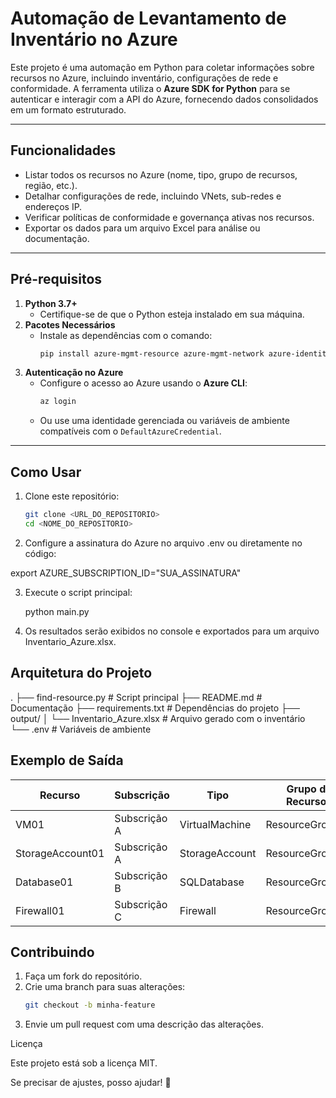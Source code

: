 # **Automação de Levantamento de Inventário no Azure**

Este projeto é uma automação em Python para coletar informações sobre recursos no Azure, incluindo inventário, configurações de rede e conformidade. A ferramenta utiliza o **Azure SDK for Python** para se autenticar e interagir com a API do Azure, fornecendo dados consolidados em um formato estruturado.

---

## **Funcionalidades**

- Listar todos os recursos no Azure (nome, tipo, grupo de recursos, região, etc.).
- Detalhar configurações de rede, incluindo VNets, sub-redes e endereços IP.
- Verificar políticas de conformidade e governança ativas nos recursos.
- Exportar os dados para um arquivo Excel para análise ou documentação.

---

## **Pré-requisitos**

1. **Python 3.7+**
   - Certifique-se de que o Python esteja instalado em sua máquina.
2. **Pacotes Necessários**
   - Instale as dependências com o comando:
     ```bash
     pip install azure-mgmt-resource azure-mgmt-network azure-identity pandas openpyxl
     ```
3. **Autenticação no Azure**
   - Configure o acesso ao Azure usando o **Azure CLI**:
     ```bash
     az login
     ```
   - Ou use uma identidade gerenciada ou variáveis de ambiente compatíveis com o `DefaultAzureCredential`.

---

## **Como Usar**

1. Clone este repositório:
   ```bash
   git clone <URL_DO_REPOSITORIO>
   cd <NOME_DO_REPOSITORIO>
2. Configure a assinatura do Azure no arquivo .env ou diretamente no código:

export AZURE_SUBSCRIPTION_ID="SUA_ASSINATURA"

3. Execute o script principal:

    python main.py

4. Os resultados serão exibidos no console e exportados para um arquivo Inventario_Azure.xlsx.

## **Arquitetura do Projeto**

.
├── find-resource.py                  # Script principal
├── README.md                # Documentação
├── requirements.txt         # Dependências do projeto
├── output/
│   └── Inventario_Azure.xlsx # Arquivo gerado com o inventário
└── .env                     # Variáveis de ambiente

## **Exemplo de Saída**

| Recurso          | Subscrição    | Tipo           | Grupo de Recursos | Região         |
|-------------------|---------------|----------------|--------------------|----------------|
| VM01             | Subscrição A  | VirtualMachine | ResourceGroup01    | East US        |
| StorageAccount01 | Subscrição A  | StorageAccount | ResourceGroup02    | West Europe    |
| Database01       | Subscrição B  | SQLDatabase    | ResourceGroup03    | Central US     |
| Firewall01       | Subscrição C  | Firewall       | ResourceGroup04    | Southeast Asia |

## **Contribuindo**

   1. Faça um fork do repositório.
   2. Crie uma branch para suas alterações:
        ```bash
        git checkout -b minha-feature

   3. Envie um pull request com uma descrição das alterações.

Licença

Este projeto está sob a licença MIT.


Se precisar de ajustes, posso ajudar! 🚀